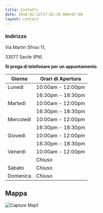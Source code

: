 ```yaml
---
title: Contatti
date: 2018-02-22T17:01:34.000+07:00
layout: contact 
---
```

### Indirizzo 

Via Martiri Sfriso 11,

33077 Sacile (PN)

**Si prega di telefonare per un appuntamento.**    
     
| Giorno       | Orari di Apertura   |
| ------------ | ------------------- |
| Lunedì       | 10:00am - 12:00pm   |
|              | 16:30pm - 18:30pm   |
| Martedì      | 10:00am - 12:00pm   |
|              | 16:30pm - 18:30pm   |
| Mercoledì    | 10:00am - 12:00pm   |
|              | 16:30pm - 18:30pm   |
| Giovedì      | 10:00am - 12:00pm   |
|              | 16:30pm - 18:30pm   |
| Venerdì      | 10:00am - 12:00pm   |
|              | Chiuso              |
| Sabato       | Chiuso              |
| Domenica     | Chiuso              | 

## Mappa 

![Capture Map1](https://user-images.githubusercontent.com/67108774/172806779-30e9a82a-3ceb-462f-a664-61fde603c49f.JPG)

